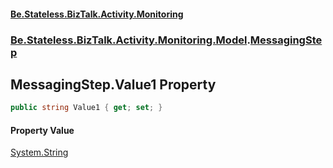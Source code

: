 #### [Be.Stateless.BizTalk.Activity.Monitoring](README.md 'README')
### [Be.Stateless.BizTalk.Activity.Monitoring.Model](Be.Stateless.BizTalk.Activity.Monitoring.Model.md 'Be.Stateless.BizTalk.Activity.Monitoring.Model').[MessagingStep](MessagingStep.md 'Be.Stateless.BizTalk.Activity.Monitoring.Model.MessagingStep')

## MessagingStep.Value1 Property

```csharp
public string Value1 { get; set; }
```

#### Property Value
[System.String](https://docs.microsoft.com/en-us/dotnet/api/System.String 'System.String')